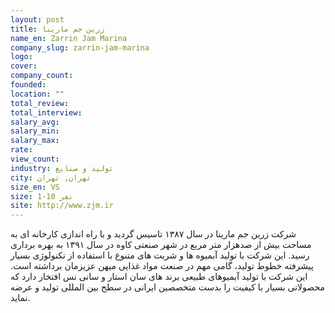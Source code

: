 ```yaml
---
layout: post
title: زرین جم مارینا
name_en: Zarrin Jam Marina
company_slug: zarrin-jam-marina
logo: 
cover: 
company_count:
founded:
location: ""
total_review: 
total_interview: 
salary_avg: 
salary_min: 
salary_max: 
rate: 
view_count: 
industry: تولید و صنایع
city: تهران, تهران
size_en: VS
size: 1-10 نفر
site: http://www.zjm.ir
---
```


شرکت زرین جم مارینا در سال ۱۳۸۷ تاسیس گردید و با راه اندازی کارخانه ای به مساحت بیش از صدهزار متر مربع در شهر صنعتی کاوه در سال ۱۳۹۱ به بهره برداری رسید. این شرکت با تولید آبمیوه ها و شربت های متنوع با استفاده از تکنولوژی بسیار پیشرفته خطوط تولید، گامی مهم در صنعت مواد غذایی میهن عزیزمان برداشته است. این شرکت با تولید آبمیوهای طبیعی برند های سان استار و سانی نس افتخار دارد که محصولاتی بسیار با کیفیت را بدست متخصصین ایرانی در سطح بین المللی تولید و عرضه نماید.
